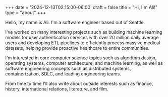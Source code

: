 +++
date = '2024-12-13T02:15:00-06:00'
draft = false
title = "Hi, I'm Ali!"
type = "about"
+++

Hello, my name is Ali. I'm a software engineer based out of Seattle. 

I've worked on many interesting projects such as building machine learning models for user authentication services with over 20 million daily average users and developing ETL pipelines to efficiently process massive medical datasets, helping provide proactive healthcare to entire communities.

I'm interested in core computer science topics such as algorithm design, operating systems, computer architecture, and machine learning, as well as software engineering concepts such as distributed systems, containerization, SDLC, and leading engineering teams.

From time to time I'll also write about outside interests such as finance, history, international relations, literature, and film.

<a href="/Ali_Raza_Resume_10_29_2024.pdf" target="_blank"><span class="icon typcn typcn-document-text"></span></a>
<a href="https://www.github.com/aaraza/"><span class="icon typcn typcn-social-github"></span></a>
<a href="https://www.linkedin.com/in/ali-raza-/"><span class="icon typcn typcn-social-linkedin"></span></a>
<a href="https://stackoverflow.com/users/8122970/ali-raza"><span class="bootstrap-icon bi-stack-overflow"></span></a>
<a href="mailto:aaraza1995@gmail.com"><span class="icon typcn typcn-mail"></span></a>